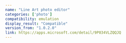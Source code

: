 ```yaml
---
name: "Line Art photo editor"
categories: ['photo']
compatibility: emulation
display_result: "Compatible"
version_from: "1.0.2.0"
link: https://apps.microsoft.com/detail/9P034VLZQQJQ
---
```

